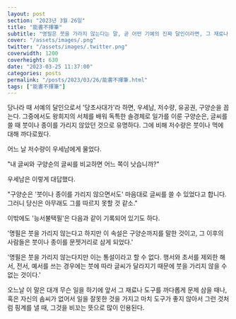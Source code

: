 ```yaml
---
layout: post
section: "2023년 3월 26일"
title: "能書不擇筆"
subtitle: "명필은 붓을 가라지 않는다는 말, 곧 어떤 기예의 진짜 달인이라면, 그 재료나 도구 따위에 구애받지 않고 실력을 펼친다는 뜻이다."
cover: "/assets/images/.png"
twitter: "/assets/images/.twitter.png"
coverwidth: 1200
coverheight: 630
date: "2023-03-25 11:37:00"
categories: posts
permalink: "/posts/2023/03/26/能書不擇筆.html"
tags: ["能書不擇筆"]
---
```


당나라 때 서예의 달인으로서 '당초사대가'라 하면, 우세남, 저수량, 유공권, 구양순을 꼽는다. 그중에서도 왕희지의 서체를 배워 독특한 솔경체로 일가를 이룬 구양순은, 글씨를 쓸 때 붓이나 종이를 가리지 않았던 것으로 유명하다. 그에 비해 저수량은 붓이나 먹에 대해 까다로웠다.

어느 날 저수량이 우세남에게 물었다.

"내 글씨와 구양순의 글씨를 비교하면 어느 쪽이 낫습니까?"

우세남은 이렇게 대답했다.

"구양순은 '붓이나 종이를 가리지 않으면서도' 마음대로 글씨를 쓸 수 있었다고 합니다. 그러니 당신은 아무래도 그를 따르지 못할 것 같소."

이밖에도 '능서불택필'은 다음과 같이 기록되어 있기도 하다.

'명필은 붓을 가리지 않는다고 하지만 이 속설은 구양순까지를 말한 것이고, 그 이후의 사람들은 붓이나 종이를 문젯거리로 삼게 되었다.'

'명필은 붓을 가리지 않는다지만 이는 통설이라고 할 수 없다. 행서와 초서를 제외한 해서, 전서, 예서를 쓰는 경우에는 붓에 따라 글씨가 달라지기 때문에 붓을 가리지 않을 수 없는 것이다.'

오느날 이 말은 대개 무슨 일을 하기에 앞서 그 재료나 도구를 까다롭게 문제 삼을 때나, 혹은 자신의 솜씨가 없어서 일을 잘못한 것을 가지고 마치 도구가 좋지 않아서 그런 것처럼 핑계를 낼 때, 그것을 비꼬는 뜻으로 많이 인용된다.
